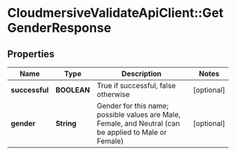# CloudmersiveValidateApiClient::GetGenderResponse

## Properties
Name | Type | Description | Notes
------------ | ------------- | ------------- | -------------
**successful** | **BOOLEAN** | True if successful, false otherwise | [optional] 
**gender** | **String** | Gender for this name; possible values are Male, Female, and Neutral (can be applied to Male or Female) | [optional] 


